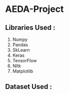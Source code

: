 # AEDA-Project

## Libraries Used : 
1. Numpy
2. Pandas
3. SkLearn
4. Keras
5. TensorFlow
6. Nltk
7. Matplotlib

## Dataset Used :

